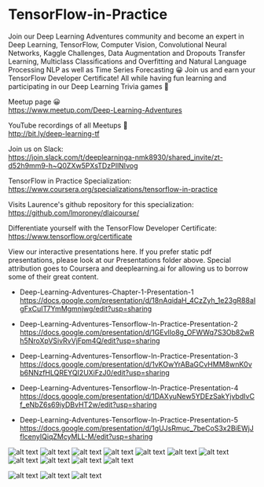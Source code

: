 # TensorFlow-in-Practice

Join our Deep Learning Adventures community and become an expert in Deep Learning, TensorFlow, Computer Vision, Convolutional Neural Networks, Kaggle Challenges, Data Augmentation and Dropouts Transfer Learning, Multiclass Classifications and Overfitting and Natural Language Processing NLP as well as Time Series Forecasting 😀 Join us and earn your TensorFlow Developer Certificate! All while having fun learning and participating in our Deep Learning Trivia games 🎉  

Meetup page 😀    
https://www.meetup.com/Deep-Learning-Adventures

YouTube recordings of all Meetups 🎉    
http://bit.ly/deep-learning-tf  

Join us on Slack:  
https://join.slack.com/t/deeplearninga-nmk8930/shared_invite/zt-d52h9mm9-h~Q0ZXw5PXsTDzPIlNIvog

TensorFlow in Practice Specialization:  
https://www.coursera.org/specializations/tensorflow-in-practice

Visits Laurence's github repository for this specialization:  
https://github.com/lmoroney/dlaicourse/

Differentiate yourself with the TensorFlow Developer Certificate:  
https://www.tensorflow.org/certificate

View our interactive presentations here. If you prefer static pdf presentations, please look at our Presentations folder above. Special attribution goes to Coursera and deeplearning.ai for allowing us to borrow some of their great content.

* Deep-Learning-Adventures-Chapter-1-Presentation-1  
https://docs.google.com/presentation/d/18nAqidaH_4CzZyh_1e23gR88aIgFxCuIT7YmMgmnjwg/edit?usp=sharing

* Deep-Learning-Adventures-Tensorflow-In-Practice-Presentation-2  
https://docs.google.com/presentation/d/1GEvlIo8g_OFWWq7S3Ob82wRh5NroXpVSivRvVjFpm4Q/edit?usp=sharing

* Deep-Learning-Adventures-Tensorflow-In-Practice-Presentation-3  
https://docs.google.com/presentation/d/1vKOwYrABaGCvHMM8wnK0vb6NNzfHLQREYQI2UXiFzJ0/edit?usp=sharing

* Deep-Learning-Adventures-Tensorflow-In-Practice-Presentation-4  
https://docs.google.com/presentation/d/1DAXyuNew5YDEzSakYjvbdIvCf_eNbZ6s69iyDBvHT2w/edit?usp=sharing

* Deep-Learning-Adventures-Tensorflow-In-Practice-Presentation-5  
https://docs.google.com/presentation/d/1gUJsRmuc_7beCoS3x2BiEWjJflcenyIQiqZMcyMLL-M/edit?usp=sharing

![alt text](images/DLA-0.png)
![alt text](images/DLA-1.png)
![alt text](images/DLA-0.5.png)
![alt text](images/DLA-2.png)
![alt text](images/DLA-3.png)
![alt text](images/DLA-4.png)
![alt text](images/DLA-5.png)
![alt text](images/DLA-6.png)
![alt text](images/DLA-7.png)
![alt text](images/DLA-8.png)
![alt text](images/DLA.png)

![alt text](images/TensorFlow-in-Practice-1.png)
![alt text](images/TensorFlow-in-Practice-2.png)
![alt text](images/TensorFlow-in-Practice-3.png)
